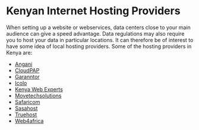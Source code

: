 # Kenyan Internet Hosting Providers

When setting up a website or webservices, data centers close to your main 
audience can give a speed advantage. Data regulations may also require you
to host your data in particular locations. It can therefore be of interest
to have some idea of local hosting providers. Some of the hosting providers
in Kenya are:

* [Angani](http://www.angani.co/)
* [CloudPAP](https://www.cloudpap.com)
* [Garanntor](https://www.garanntor.co.ke/)
* [Icolo](https://www.icolo.io/)
* [Kenya Web Experts](https://kenyawebexperts.com/)
* [Movetechsolutions](https://www.movetechsolutions.com/)
* [Safaricom](https://www.safaricom.co.ke/business/corporate/cloud-and-hosting-services/website-and-email-services)
* [Sasahost](https://www.sasahost.co.ke/)
* [Truehost](https://www.truehost.co.ke/servers-vps-in-kenya/)
* [Web4africa](https://web4africa.co.ke)
